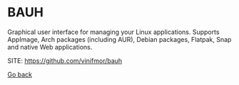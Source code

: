 # BAUH

 Graphical user interface for managing your Linux applications.
 Supports AppImage, Arch packages (including AUR), Debian packages,
 Flatpak, Snap and native Web applications.
 
 SITE: https://github.com/vinifmor/bauh

 [Go back](./)

